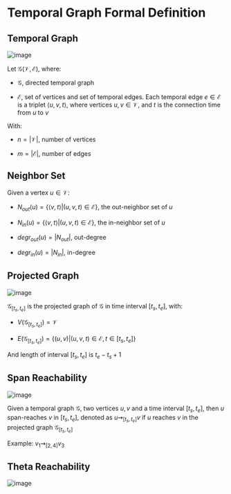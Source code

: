 # Temporal Graph Formal Definition

## Temporal Graph

![image](https://github.com/hughiephan/DPL/assets/16631121/c8fbd242-7518-4ea6-b689-5c15f2565f4a)

Let $\mathcal{G} (\mathcal{V},\mathcal{E})$, where:

- $\mathcal{G}$, directed temporal graph 

- $\mathcal{E}$, set of vertices and set of temporal edges. Each temporal edge $e \in \mathcal{E}$ is a triplet $\langle u, v, t\rangle$, where vertices $u, v \in \mathcal{V}$, and $t$ is the connection time from $u$ to $v$

With:

- $n = |\mathcal{V}|$, number of vertices

- $m = |\mathcal{E}|$, number of edges

## Neighbor Set

Given a vertex $u \in \mathcal{V}$:

- $N_{out}(u) = \lbrace \langle v, t\rangle | (u,v,t) \in \mathcal{E} \rbrace$, the out-neighbor set of $u$

- $N_{in}(u) = \lbrace \langle v, t\rangle | (u,v,t) \in \mathcal{E} \rbrace$, the in-neighbor set of $u$

- $degr_{out}(u) = |N_{out}|$, out-degree

- $degr_{in}(u) = |N_{in}|$, in-degree

## Projected Graph

![image](https://github.com/hughiephan/DPL/assets/16631121/dafa16d8-6d3f-4ebb-8e2f-b9063d77d30b)

$\mathcal{G}_{[t_s, t_e]}$ is the projected graph of $\mathcal{G}$ in time interval $[t_s, t_e]$, with:

- $V(\mathcal{G}_{[t_s, t_e]}) = \mathcal{V}$

- $E(\mathcal{G}_{[t_s, t_e]}) = \lbrace (u, v) | (u,v,t) \in \mathcal{E}, t \in [t_s, t_e] \rbrace$

And length of interval $[t_s, t_e]$ is $t_e - t_s + 1$

## Span Reachability

![image](https://github.com/hughiephan/DPL/assets/16631121/0c79b069-f716-4f5c-9c50-f07064d145eb)

Given a temporal graph $\mathcal{G}$, two vertices $u, v$ and a time interval $[t_s, t_e]$, then $u$ span-reaches $v$ in $[t_s, t_e]$, denoted as
$u \rightsquigarrow_{[t_s, t_e]} v$ if $u$ reaches $v$ in the projected graph $\mathcal{G}_{[t_s, t_e]}$

Example: $v_1 \rightsquigarrow_{[2, 4]} v_3$

## Theta Reachability

![image](https://github.com/hughiephan/DPL/assets/16631121/9a0c6239-a129-4828-80bb-c5f991828c5e)


